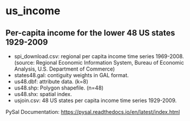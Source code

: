 us_income
=========

Per-capita income for the lower 48 US states 1929-2009
------------------------------------------------------

* spi_download.csv: regional per capita income time series 1969-2008. (source:  Regional Economic Information System, Bureau of Economic Analysis, U.S. Department of Commerce) 
* states48.gal: contiguity weights in GAL format.
* us48.dbf: attribute data. (k=8)
* us48.shp: Polygon shapefile. (n=48) 
* us48.shx: spatial index.
* usjoin.csv: 48 US states per capita income time series 1929-2009.


PySal Documentation: https://pysal.readthedocs.io/en/latest/index.html
